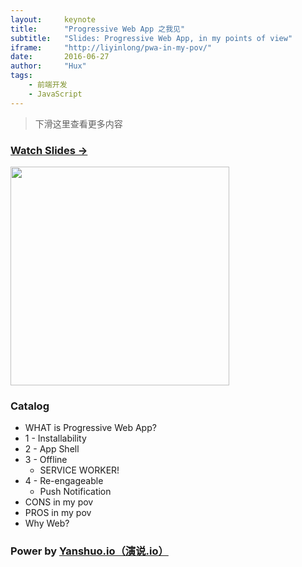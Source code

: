 ```yaml
---
layout:     keynote
title:      "Progressive Web App 之我见"
subtitle:   "Slides: Progressive Web App, in my points of view"
iframe:     "http://liyinlong/pwa-in-my-pov/"
date:       2016-06-27
author:     "Hux"
tags:
    - 前端开发
    - JavaScript
---
```



> 下滑这里查看更多内容


### [Watch Slides → ](http://yanshuo.io/assets/player/?deck=5753088f79bc440063aa84f0#/)

<img src="http://huangxuan.me/pwa-in-my-pov/attach/qrcode.png" width="350" />

### Catalog

- WHAT is Progressive Web App?
- 1 - Installability
- 2 - App Shell
- 3 - Offline
    - SERVICE WORKER! 
- 4 - Re-engageable
    - Push Notification
- CONS in my pov
- PROS in my pov
- Why Web? 


### Power by [Yanshuo.io（演说.io）](http://yanshuo.io)
